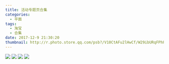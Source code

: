 ```yaml
---
title: 活动专题页合集
categories:
  - 平面
tags:
  - 淘宝
  - 合集
date: 2017-12-9 21:30:20
thumbnail: http://r.photo.store.qq.com/psb?/V10CtAFu2lHwCf/W29ibURqFPhPWlC3xulKcC3DycyziWeapvmRCVMUpC8!/r/dPIAAAAAAAAA
---
```

<image style="margin:auto" src="http://r.photo.store.qq.com/psb?/V10CtAFu2lHwCf/m5B0rhBIFbQjHJk5tP2WbIBozn3qI.5ByiTQLim91Z8!/r/dPMAAAAAAAAA" />

<image style="margin:auto" src="http://r.photo.store.qq.com/psb?/V10CtAFu2lHwCf/6nXpGITTlp5epHUYY6OfIM7MJ1Reeu3Dv4TcFINdhcY!/r/dPMAAAAAAAAA" />

<image style="margin:auto" src="http://wx1.sinaimg.cn/large/005YECPzly1flmkygh78zj30u01vj7wh.jpg" />

<image style="margin:auto" src="http://wx2.sinaimg.cn/large/005YECPzly1flmky5gw7nj30xc3kdhdt.jpg" />
